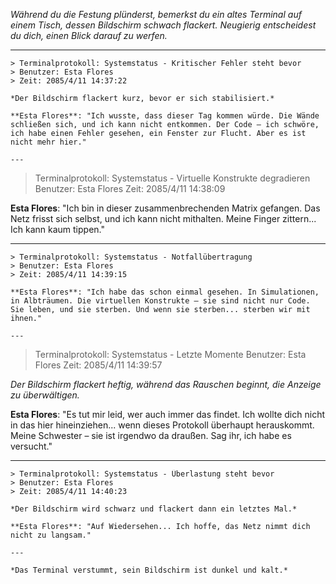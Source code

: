 _Während du die Festung plünderst, bemerkst du ein altes Terminal auf einem Tisch, dessen Bildschirm schwach flackert. Neugierig entscheidest du dich, einen Blick darauf zu werfen._

---

```
> Terminalprotokoll: Systemstatus - Kritischer Fehler steht bevor
> Benutzer: Esta Flores
> Zeit: 2085/4/11 14:37:22

*Der Bildschirm flackert kurz, bevor er sich stabilisiert.*

**Esta Flores**: "Ich wusste, dass dieser Tag kommen würde. Die Wände schließen sich, und ich kann nicht entkommen. Der Code – ich schwöre, ich habe einen Fehler gesehen, ein Fenster zur Flucht. Aber es ist nicht mehr hier."

---

```

> Terminalprotokoll: Systemstatus - Virtuelle Konstrukte degradieren
> Benutzer: Esta Flores
> Zeit: 2085/4/11 14:38:09

**Esta Flores**: "Ich bin in dieser zusammenbrechenden Matrix gefangen. Das Netz frisst sich selbst, und ich kann nicht mithalten. Meine Finger zittern... Ich kann kaum tippen."

---

```
> Terminalprotokoll: Systemstatus - Notfallübertragung
> Benutzer: Esta Flores
> Zeit: 2085/4/11 14:39:15

**Esta Flores**: "Ich habe das schon einmal gesehen. In Simulationen, in Albträumen. Die virtuellen Konstrukte – sie sind nicht nur Code. Sie leben, und sie sterben. Und wenn sie sterben... sterben wir mit ihnen."

---

```

> Terminalprotokoll: Systemstatus - Letzte Momente
> Benutzer: Esta Flores
> Zeit: 2085/4/11 14:39:57

_Der Bildschirm flackert heftig, während das Rauschen beginnt, die Anzeige zu überwältigen._

**Esta Flores**: "Es tut mir leid, wer auch immer das findet. Ich wollte dich nicht in das hier hineinziehen... wenn dieses Protokoll überhaupt herauskommt. Meine Schwester – sie ist irgendwo da draußen. Sag ihr, ich habe es versucht."

---

```
> Terminalprotokoll: Systemstatus - Überlastung steht bevor
> Benutzer: Esta Flores
> Zeit: 2085/4/11 14:40:23

*Der Bildschirm wird schwarz und flackert dann ein letztes Mal.*

**Esta Flores**: "Auf Wiedersehen... Ich hoffe, das Netz nimmt dich nicht zu langsam."

---

*Das Terminal verstummt, sein Bildschirm ist dunkel und kalt.*
```
